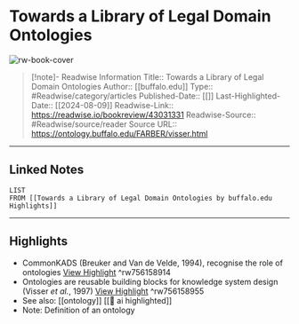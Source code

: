 # Towards a Library of Legal Domain Ontologies

![rw-book-cover](https://readwise-assets.s3.amazonaws.com/static/images/article1.be68295a7e40.png)
<br>
>[!note]- Readwise Information
>Title:: Towards a Library of Legal Domain Ontologies
>Author:: [[buffalo.edu]]
>Type:: #Readwise/category/articles
>Published-Date:: [[]]
>Last-Highlighted-Date:: [[2024-08-09]]
>Readwise-Link:: https://readwise.io/bookreview/43031331
>Readwise-Source:: #Readwise/source/reader
>Source URL:: https://ontology.buffalo.edu/FARBER/visser.html
--- 

## Linked Notes
```dataview
LIST
FROM [[Towards a Library of Legal Domain Ontologies by buffalo.edu Highlights]]
```

---

## Highlights
- CommonKADS (Breuker and Van de Velde, 1994), recognise the role of ontologies [View Highlight](https://readwise.io/open/756158914) ^rw756158914
- Ontologies are reusable building blocks for knowledge system design (Visser *et al.*, 1997) [View Highlight](https://readwise.io/open/756158955) ^rw756158955 
- See also: [[ontology]] [[👻 ai highlighted]] 
- Note: Definition of an ontology
